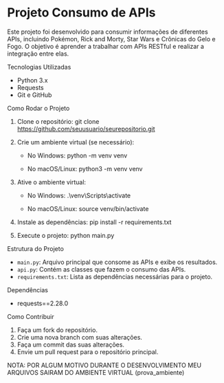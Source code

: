 
# Projeto Consumo de APIs

Este projeto foi desenvolvido para consumir informações de diferentes APIs, incluindo Pokémon, Rick and Morty, Star Wars e Crônicas do Gelo e Fogo. O objetivo é aprender a trabalhar com APIs RESTful e realizar a integração entre elas.

 Tecnologias Utilizadas

- Python 3.x
- Requests
- Git e GitHub

 Como Rodar o Projeto

1. Clone o repositório:
   git clone https://github.com/seuusuario/seurepositorio.git


2. Crie um ambiente virtual (se necessário):
   - No Windows:
     python -m venv venv
  
   - No macOS/Linux:
     python3 -m venv venv

3. Ative o ambiente virtual:
   - No Windows:
     .\venv\Scripts\activate
     
   - No macOS/Linux:
     source venv/bin/activate
     

4. Instale as dependências:
   pip install -r requirements.txt
   

5. Execute o projeto:
   python main.py
   

 Estrutura do Projeto

- `main.py`: Arquivo principal que consome as APIs e exibe os resultados.
- `api.py`: Contém as classes que fazem o consumo das APIs.
- `requirements.txt`: Lista as dependências necessárias para o projeto.

 Dependências

- requests==2.28.0

 Como Contribuir

1. Faça um fork do repositório.
2. Crie uma nova branch com suas alterações.
3. Faça um commit das suas alterações.
4. Envie um pull request para o repositório principal.

NOTA: POR ALGUM MOTIVO DURANTE O DESENVOLVIMENTO MEU ARQUIVOS SAIRAM DO AMBIENTE VIRTUAL (prova_ambiente)